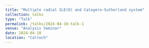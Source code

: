 ```yaml
---
title: "Multiple radial SLE(0) and Calogero-Sutherland system"
collection: talks
type: "Talk"
permalink: /talks/2024-04-10-talk-1
venue: "Analysis Seminar"
date: 2024-04-10
location: "Caltech"
---
```

